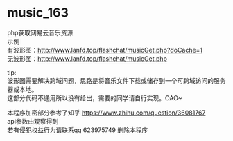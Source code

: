 # music_163
php获取网易云音乐资源<br />
示例  <br />
 有波形图：http://www.lanfd.top/flashchat/musicGet.php?doCache=1<br />
 无波形图：http://www.lanfd.top/flashchat/musicGet.php<br />
 
 tip:<br/>
 波形图需要解决跨域问题，思路是将音乐文件下载或储存到一个可跨域访问的服务器或本地。<br/>
 这部分代码不通用所以没有给出，需要的同学请自行实现。OAO~ <br/>


本程序加密部分参考了知乎 https://www.zhihu.com/question/36081767<br />
api参数由观察得到<br />
若有侵犯权益行为请联系qq 623975749 删除本程序
